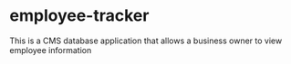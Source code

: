 # employee-tracker
This is a CMS database application that allows a business owner to view employee information
